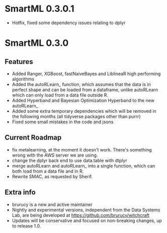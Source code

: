 # SmartML 0.3.0.1

* Hotfix, fixed some dependency issues relating to dplyr

# SmartML 0.3.0

## Features

* Added Ranger, XGBoost, fastNaiveBayes and LiblineaR high performing algorithms
* Added the autoRLearn_ function, which assumes that the data is in perfect shape and can be loaded from a dataframe, unlike autoRLearn which can only load from a data file outside R.
* Added Hyperband and Bayesian Optimization Hyperband to the new autoRLearn_
* Added some extra temporary dependencies which will be removed in the following months (all tidyverse packages other than purrr)
* Fixed some small mistakes in the code and jsons

## Current Roadmap

* fix metalearning, at the moment it doesn't work. There's something wrong with the AWS server we are using.
* change the dplyr back end to use data.table with dtplyr
* merge autoRLearn and autoRLearn_ into a single function, which can both load from a data file and in R.
* Rewrite SMAC, as requested by Sherif.

## Extra info

* brurucy is a new and active maintainer
* Nightly and experimental versions, independent from the Data Systems Lab, are being developed at https://github.com/brurucy/witchcraft
* Updates will be conservative and focused on non-breaking changes, up to release 1.0.
